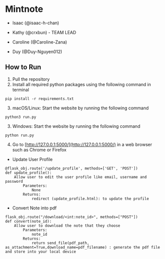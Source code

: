 # Mintnote
- Isaac (@isaac-h-chan)
- Kathy (@crxbun) - TEAM LEAD
- Caroline (@Caroline-Zana)

- Duy (@Duy-Nguyen012)

## How to Run
1. Pull the repository
2. Install all required python packages using the following command in terminal
```
pip install -r requirements.txt
```
3. macOS/Linux: Start the website by running the following command
```
python3 run.py
```
3. Windows: Start the website by running the following command
```
python run.py
```
4. Go to [http://127.0.0.1:5000/](http://127.0.0.1:5000/) in a web browser such as Chrome or Firefox

+ Update User Profile
```
@flask_obj.route('/update_profile', methods=['GET', 'POST'])
def update_profile():
    Allow user to edit the user profile like email, username and password
        Parameters:
            None
        Returns:
            redirect (update_profile.html): to update the profile
```
+ Convert Note into pdf
```
flask_obj.route("/download/<int:note_id>", methods=["POST"])
def convert(note_id):
    Allow user to download the note that they choose
        Parameters:
            note_id
        Returns:
            return send_file(pdf_path, as_attachment=True,download_name=pdf_filename) : generate the pdf file and store into your local device
```

